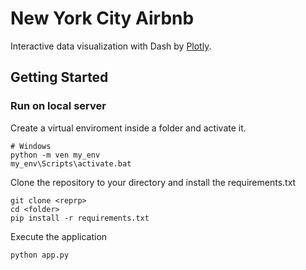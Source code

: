 # New York City Airbnb 
Interactive data visualization with Dash by [Plotly](https://plot.ly/).

## Getting Started 

### Run on local server
Create a virtual enviroment inside a folder and activate it.
```
# Windows
python -m ven my_env
my_env\Scripts\activate.bat
```
Clone the repository to your directory and install the requirements.txt
```
git clone <reprp>
cd <folder>
pip install -r requirements.txt
```
Execute the application
```
python app.py
```
  
  
  
